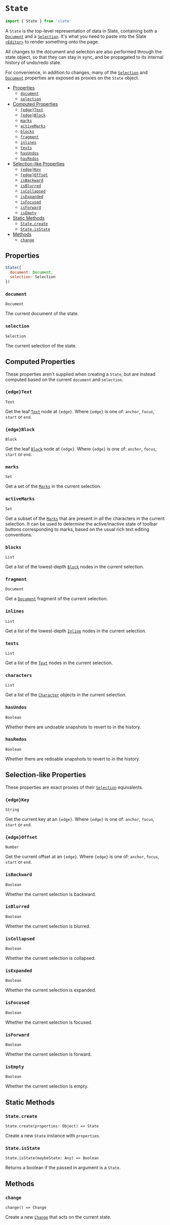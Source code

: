 
# `State`

```js
import { State } from 'slate'
```

A `State` is the top-level representation of data in Slate, containing both a [`Document`](./document.md) and a [`Selection`](./selection.md). It's what you need to paste into the Slate [`<Editor>`](../components/editor.md) to render something onto the page.

All changes to the document and selection are also performed through the state object, so that they can stay in sync, and be propagated to its internal history of undo/redo state.

For convenience, in addition to changes, many of the [`Selection`](./selection.md) and [`Document`](./document.md) properties are exposed as proxies on the `State` object.

- [Properties](#properties)
  - [`document`](#document)
  - [`selection`](#selection)
- [Computed Properties](#computed-properties)
  - [`{edge}Text`](#edgetext)
  - [`{edge}Block`](#edgeblock)
  - [`marks`](#marks)
  - [`activeMarks`](#activeMarks)
  - [`blocks`](#blocks)
  - [`fragment`](#fragment)
  - [`inlines`](#inlines)
  - [`texts`](#texts)
  - [`hasUndos`](#hasundos)
  - [`hasRedos`](#hasredos)
- [Selection-like Properties](#selection-like-properties)
  - [`{edge}Key`](#edgekey)
  - [`{edge}Offset`](#edgeoffset)
  - [`isBackward`](#isbackward)
  - [`isBlurred`](#isblurred)
  - [`isCollapsed`](#iscollapsed)
  - [`isExpanded`](#isExpanded)
  - [`isFocused`](#isfocused)
  - [`isForward`](#isForward)
  - [`isEmpty`](#isEmpty)
- [Static Methods](#static-methods)
  - [`State.create`](#statecreate)
  - [`State.isState`](#stateisstate)
- [Methods](#methods)
  - [`change`](#change)


## Properties

```js
State({
  document: Document,
  selection: Selection
})
```

### `document`
`Document`

The current document of the state.

### `selection`
`Selection`

The current selection of the state.


## Computed Properties

These properties aren't supplied when creating a `State`, but are instead computed based on the current `document` and `selection`.

### `{edge}Text`
`Text`

Get the leaf [`Text`](./text.md) node at `{edge}`. Where `{edge}` is one of: `anchor`, `focus`, `start` or `end`.


### `{edge}Block`
`Block`

Get the leaf [`Block`](./block.md) node at `{edge}`. Where `{edge}` is one of: `anchor`, `focus`, `start` or `end`.

### `marks`
`Set`

Get a set of the [`Marks`](./mark.md) in the current selection.

### `activeMarks`
`Set`

Get a subset of the [`Marks`](./mark.md) that are present in _all_ the characters in the current selection. It can be used to determine the active/inactive state of toolbar buttons corresponding to marks, based on the usual rich text editing conventions.

### `blocks`
`List`

Get a list of the lowest-depth [`Block`](./block.md) nodes in the current selection.

### `fragment`
`Document`

Get a [`Document`](./document.md) fragment of the current selection.

### `inlines`
`List`

Get a list of the lowest-depth [`Inline`](./inline.md) nodes in the current selection.

### `texts`
`List`

Get a list of the [`Text`](./text.md) nodes in the current selection.

### `characters`
`List`

Get a list of the [`Character`](./character.md) objects in the current selection.

### `hasUndos`
`Boolean`

Whether there are undoable snapshots to revert to in the history.

### `hasRedos`
`Boolean`

Whether there are redoable snapshots to revert to in the history.

## Selection-like Properties

These properties are exact proxies of their [`Selection`](./selection) equivalents.

### `{edge}Key`
`String`

Get the current key at an `{edge}`. Where `{edge}` is one of: `anchor`, `focus`, `start` or `end`.

### `{edge}Offset`
`Number`

Get the current offset at an `{edge}`. Where `{edge}` is one of: `anchor`, `focus`, `start` or `end`.

### `isBackward`
`Boolean`

Whether the current selection is backward.

### `isBlurred`
`Boolean`

Whether the current selection is blurred.

### `isCollapsed`
`Boolean`

Whether the current selection is collapsed.

### `isExpanded`
`Boolean`

Whether the current selection is expanded.

### `isFocused`
`Boolean`

Whether the current selection is focused.

### `isForward`
`Boolean`

Whether the current selection is forward.

### `isEmpty`
`Boolean`

Whether the current selection is empty.

## Static Methods

### `State.create`
`State.create(properties: Object) => State`

Create a new `State` instance with `properties`.

### `State.isState`
`State.isState(maybeState: Any) => Boolean`

Returns a boolean if the passed in argument is a `State`.


## Methods

### `change`
`change() => Change`

Create a new [`Change`](./change.md) that acts on the current state.
